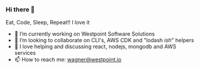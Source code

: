 ### Hi there 👋

Eat, Code, Sleep, Repeat!! I love it

- 🔭 I’m currently working on Westpoint Software Solutions
- 👯 I’m looking to collaborate on CLI's, AWS CDK and "lodash _ish_" helpers
- 💬 I love helping and discussing react, nodejs, mongodb and AWS services
- 📫 How to reach me: wagner@westpoint.io

